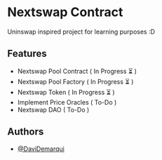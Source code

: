 
# Nextswap Contract
Uninswap inspired project for learning purposes :D

## Features
- Nextswap Pool Contract ( In Progress ⏳ )
- Nextswap Pool Factory ( In Progress ⏳ )
- Nextswap Token ( In Progress ⏳ )
- Implement Price Oracles ( To-Do ) 
- Nextswap DAO ( To-Do )

## Authors
- [@DaviDemarqui](https://www.github.com/DaviDemarqui)

